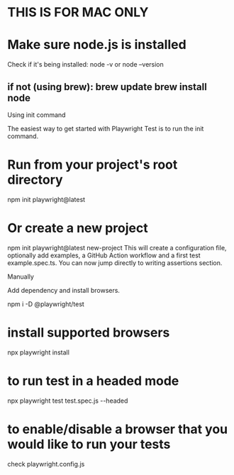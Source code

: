# THIS IS FOR MAC ONLY

# Make sure node.js is installed
Check if it's being installed:
node -v or node –version

if not (using brew):
brew update
brew install node
---------------------------------
Using init command

The easiest way to get started with Playwright Test is to run the init command.

# Run from your project's root directory
npm init playwright@latest
# Or create a new project
npm init playwright@latest new-project
This will create a configuration file, optionally add examples, a GitHub Action workflow and a first test example.spec.ts. You can now jump directly to writing assertions section.

Manually

Add dependency and install browsers.

npm i -D @playwright/test
# install supported browsers
npx playwright install

# to run test in a headed mode
npx playwright test test.spec.js --headed 

# to enable/disable a browser that you would like to run your tests 
check playwright.config.js